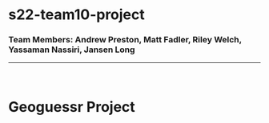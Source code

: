 # s22-team10-project
### Team Members: Andrew Preston, Matt Fadler, Riley Welch, Yassaman Nassiri, Jansen Long
---
<br>

# **Geoguessr Project**
